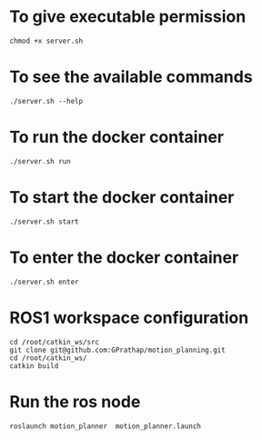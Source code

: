 # To give executable permission 
    
    chmod +x server.sh

# To see the available commands 
    
    ./server.sh --help

# To run the docker container  
    ./server.sh run 

# To start the docker container 
    ./server.sh start 

# To enter the docker container 
    ./server.sh enter

# ROS1 workspace configuration 
    
    cd /root/catkin_ws/src
    git clone git@github.com:GPrathap/motion_planning.git
    cd /root/catkin_ws/
    catkin build

# Run the ros node 
    
    roslaunch motion_planner  motion_planner.launch


